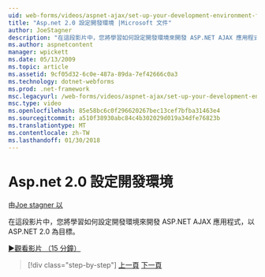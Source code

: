 ```yaml
---
uid: web-forms/videos/aspnet-ajax/set-up-your-development-environment-for-aspnet-20
title: "Asp.net 2.0 設定開發環境 |Microsoft 文件"
author: JoeStagner
description: "在這段影片中，您將學習如何設定開發環境來開發 ASP.NET AJAX 應用程式，以 ASP.NET 2.0 為目標。"
ms.author: aspnetcontent
manager: wpickett
ms.date: 05/13/2009
ms.topic: article
ms.assetid: 9cf05d32-6c0e-487a-89da-7ef42666c0a3
ms.technology: dotnet-webforms
ms.prod: .net-framework
msc.legacyurl: /web-forms/videos/aspnet-ajax/set-up-your-development-environment-for-aspnet-20
msc.type: video
ms.openlocfilehash: 85e58bc6c0f296620267bec13cef7bfba31463e4
ms.sourcegitcommit: a510f38930abc84c4b302029d019a34dfe76823b
ms.translationtype: MT
ms.contentlocale: zh-TW
ms.lasthandoff: 01/30/2018
---
```

<a name="set-up-your-development-environment-for-aspnet-20"></a>Asp.net 2.0 設定開發環境
====================
由[Joe stagner 以](https://github.com/JoeStagner)

在這段影片中，您將學習如何設定開發環境來開發 ASP.NET AJAX 應用程式，以 ASP.NET 2.0 為目標。

[&#9654;觀看影片 （15 分鐘）](https://channel9.msdn.com/Blogs/ASP-NET-Site-Videos/set-up-your-development-environment-for-aspnet-20)

>[!div class="step-by-step"]
[上一頁](set-up-your-development-environment-for-aspnet-35.md)
[下一頁](how-do-i-customize-error-handling-for-the-aspnet-ajax-updatepanel.md)
